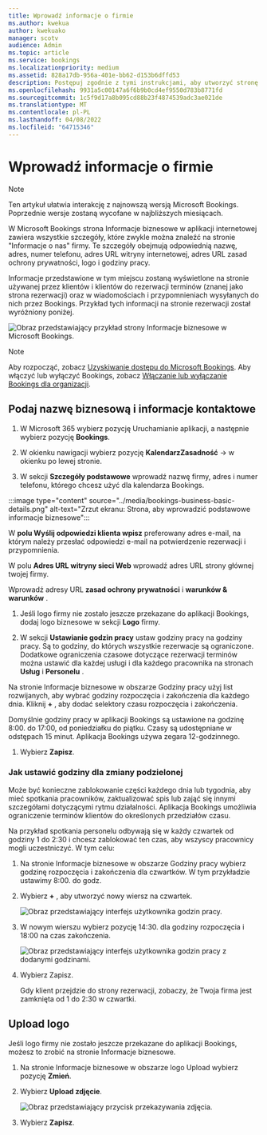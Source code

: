 ```yaml
---
title: Wprowadź informacje o firmie
ms.author: kwekua
author: kwekuako
manager: scotv
audience: Admin
ms.topic: article
ms.service: bookings
ms.localizationpriority: medium
ms.assetid: 828a17db-956a-401e-bb62-d153b6dffd53
description: Postępuj zgodnie z tymi instrukcjami, aby utworzyć stronę Informacje o nas, w tym nazwę firmy, adres, numer telefonu, adres URL witryny internetowej, logo i godziny pracy w Microsoft Bookings.
ms.openlocfilehash: 9931a5c00147a6f6b9b0cd4ef9550d783b8771fd
ms.sourcegitcommit: 1c5f9d17a8b095cd88b23f4874539adc3ae021de
ms.translationtype: MT
ms.contentlocale: pl-PL
ms.lasthandoff: 04/08/2022
ms.locfileid: "64715346"
---
```

# <a name="enter-your-business-information"></a>Wprowadź informacje o firmie

> [!NOTE]
> Ten artykuł ułatwia interakcję z najnowszą wersją Microsoft Bookings. Poprzednie wersje zostaną wycofane w najbliższych miesiącach.

W Microsoft Bookings strona Informacje biznesowe w aplikacji internetowej zawiera wszystkie szczegóły, które zwykle można znaleźć na stronie "Informacje o nas" firmy. Te szczegóły obejmują odpowiednią nazwę, adres, numer telefonu, adres URL witryny internetowej, adres URL zasad ochrony prywatności, logo i godziny pracy.

Informacje przedstawione w tym miejscu zostaną wyświetlone na stronie używanej przez klientów i klientów do rezerwacji terminów (znanej jako strona rezerwacji) oraz w wiadomościach i przypomnieniach wysyłanych do nich przez Bookings. Przykład tych informacji na stronie rezerwacji został wyróżniony poniżej.

   ![Obraz przedstawiający przykład strony Informacje biznesowe w Microsoft Bookings.](../media/bookings-business-info.png)

> [!NOTE]
> Aby rozpocząć, zobacz [Uzyskiwanie dostępu do Microsoft Bookings](get-access.md). Aby włączyć lub wyłączyć Bookings, zobacz [Włączanie lub wyłączanie Bookings dla organizacji](turn-bookings-on-or-off.md).

## <a name="provide-business-name-and-contact-information"></a>Podaj nazwę biznesową i informacje kontaktowe

1. W Microsoft 365 wybierz pozycję Uruchamianie aplikacji, a następnie wybierz pozycję **Bookings**.

1. W okienku nawigacji wybierz pozycję **KalendarzZasadność**  ->  w okienku po lewej stronie.

1. W sekcji **Szczegóły podstawowe** wprowadź nazwę firmy, adres i numer telefonu, którego chcesz użyć dla kalendarza Bookings.

:::image type="content" source="../media/bookings-business-basic-details.png" alt-text="Zrzut ekranu: Strona, aby wprowadzić podstawowe informacje biznesowe":::

W **polu Wyślij odpowiedzi klienta wpisz** preferowany adres e-mail, na którym należy przesłać odpowiedzi e-mail na potwierdzenie rezerwacji i przypomnienia.

W polu **Adres URL witryny sieci Web** wprowadź adres URL strony głównej twojej firmy.

Wprowadź adresy URL **zasad ochrony prywatności** i **warunków & warunków** .

1. Jeśli logo firmy nie zostało jeszcze przekazane do aplikacji Bookings, dodaj logo biznesowe w sekcji **Logo** firmy.

1. W sekcji **Ustawianie godzin pracy** ustaw godziny pracy na godziny pracy. Są to godziny, do których wszystkie rezerwacje są ograniczone. Dodatkowe ograniczenia czasowe dotyczące rezerwacji terminów można ustawić dla każdej usługi i dla każdego pracownika na stronach **Usług** i **Personelu** .

Na stronie Informacje biznesowe w obszarze Godziny pracy użyj list rozwijanych, aby wybrać godziny rozpoczęcia i zakończenia dla każdego dnia. Kliknij **+** , aby dodać selektory czasu rozpoczęcia i zakończenia.

Domyślnie godziny pracy w aplikacji Bookings są ustawione na godzinę 8:00. do 17:00, od poniedziałku do piątku. Czasy są udostępniane w odstępach 15 minut. Aplikacja Bookings używa zegara 12-godzinnego.

1. Wybierz **Zapisz**.

### <a name="how-to-set-hours-for-a-split-shift"></a>Jak ustawić godziny dla zmiany podzielonej

Może być konieczne zablokowanie części każdego dnia lub tygodnia, aby mieć spotkania pracowników, zaktualizować spis lub zająć się innymi szczegółami dotyczącymi rytmu działalności. Aplikacja Bookings umożliwia ograniczenie terminów klientów do określonych przedziałów czasu.

Na przykład spotkania personelu odbywają się w każdy czwartek od godziny 1 do 2:30 i chcesz zablokować ten czas, aby wszyscy pracownicy mogli uczestniczyć. W tym celu:

1. Na stronie Informacje biznesowe w obszarze Godziny pracy wybierz godzinę rozpoczęcia i zakończenia dla czwartków. W tym przykładzie ustawimy 8:00. do godz.

1. Wybierz **+** , aby utworzyć nowy wiersz na czwartek.

   ![Obraz przedstawiający interfejs użytkownika godzin pracy.](../media/bookings-split-shift.png)

1. W nowym wierszu wybierz pozycję 14:30. dla godziny rozpoczęcia i 18:00 na czas zakończenia.

   ![Obraz przedstawiający interfejs użytkownika godzin pracy z dodanymi godzinami.](../media/bookings-split-shift-hours.png)

1. Wybierz Zapisz.

    Gdy klient przejdzie do strony rezerwacji, zobaczy, że Twoja firma jest zamknięta od 1 do 2:30 w czwartki.

## <a name="upload-your-logo"></a>Upload logo

Jeśli logo firmy nie zostało jeszcze przekazane do aplikacji Bookings, możesz to zrobić na stronie Informacje biznesowe.

1. Na stronie Informacje biznesowe w obszarze logo Upload wybierz pozycję **Zmień**.

1. Wybierz **Upload zdjęcie**.

   ![Obraz przedstawiający przycisk przekazywania zdjęcia.](../media/bookings-upload-photo.png)

1. Wybierz **Zapisz**.
